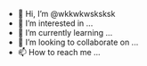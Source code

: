 - 👋 Hi, I’m @wkkwkwsksksk
- 👀 I’m interested in ...
- 🌱 I’m currently learning ...
- 💞️ I’m looking to collaborate on ...
- 📫 How to reach me ...

<!---
wkkwkwsksksk/wkkwkwsksksk is a ✨ special ✨ repository because its `README.md` (this file) appears on your GitHub profile.
You can click the Preview link to take a look at your changes.
--->
